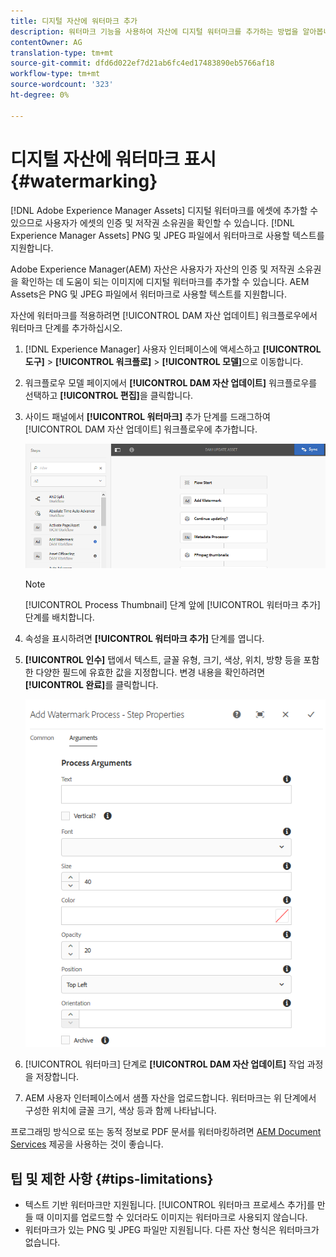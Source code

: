 ```yaml
---
title: 디지털 자산에 워터마크 추가
description: 워터마크 기능을 사용하여 자산에 디지털 워터마크를 추가하는 방법을 알아봅니다.
contentOwner: AG
translation-type: tm+mt
source-git-commit: dfd6d022ef7d21ab6fc4ed17483890eb5766af18
workflow-type: tm+mt
source-wordcount: '323'
ht-degree: 0%

---
```



# 디지털 자산에 워터마크 표시 {#watermarking}

[!DNL Adobe Experience Manager Assets] 디지털 워터마크를 에셋에 추가할 수 있으므로 사용자가 에셋의 인증 및 저작권 소유권을 확인할 수 있습니다. [!DNL Experience Manager Assets] PNG 및 JPEG 파일에서 워터마크로 사용할 텍스트를 지원합니다.

Adobe Experience Manager(AEM) 자산은 사용자가 자산의 인증 및 저작권 소유권을 확인하는 데 도움이 되는 이미지에 디지털 워터마크를 추가할 수 있습니다. AEM Assets은 PNG 및 JPEG 파일에서 워터마크로 사용할 텍스트를 지원합니다.

자산에 워터마크를 적용하려면 [!UICONTROL DAM 자산 업데이트] 워크플로우에서 워터마크 단계를 추가하십시오.

1. [!DNL Experience Manager] 사용자 인터페이스에 액세스하고 **[!UICONTROL 도구]** > **[!UICONTROL 워크플로]** > **[!UICONTROL 모델]**&#x200B;으로 이동합니다.
1. 워크플로우 모델 페이지에서 **[!UICONTROL DAM 자산 업데이트]** 워크플로우를 선택하고 **[!UICONTROL 편집]**&#x200B;을 클릭합니다.

1. 사이드 패널에서 **[!UICONTROL 워터마크]** 추가 단계를 드래그하여 [!UICONTROL DAM 자산 업데이트] 워크플로우에 추가합니다.

   ![DAM 자산 업데이트 워크플로우에서 워터마크 추가 단계 드래그](assets/add_watermark_step_aem_assets.png)

   >[!NOTE]
   >
   >[!UICONTROL Process Thumbnail] 단계 앞에 [!UICONTROL 워터마크 추가] 단계를 배치합니다.

1. 속성을 표시하려면 **[!UICONTROL 워터마크 추가]** 단계를 엽니다.
1. **[!UICONTROL 인수]** 탭에서 텍스트, 글꼴 유형, 크기, 색상, 위치, 방향 등을 포함한 다양한 필드에 유효한 값을 지정합니다. 변경 내용을 확인하려면 **[!UICONTROL 완료]**&#x200B;를 클릭합니다.

   ![자산의 워터마크 추가 단계에서 인수를 제공합니다.](assets/arguments_add_watermark_aem_assets.png)

1. [!UICONTROL 워터마크] 단계로 **[!UICONTROL DAM 자산 업데이트]** 작업 과정을 저장합니다.
1. AEM 사용자 인터페이스에서 샘플 자산을 업로드합니다. 워터마크는 위 단계에서 구성한 위치에 글꼴 크기, 색상 등과 함께 나타납니다.

프로그래밍 방식으로 또는 동적 정보로 PDF 문서를 워터마킹하려면 [AEM Document Services](/help/forms/using/overview-aem-document-services.md) 제공을 사용하는 것이 좋습니다.

## 팁 및 제한 사항 {#tips-limitations}

* 텍스트 기반 워터마크만 지원됩니다. [!UICONTROL 워터마크 프로세스 추가]를 만들 때 이미지를 업로드할 수 있더라도 이미지는 워터마크로 사용되지 않습니다.
* 워터마크가 있는 PNG 및 JPEG 파일만 지원됩니다. 다른 자산 형식은 워터마크가 없습니다.
